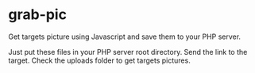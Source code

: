 # grab-pic
Get targets picture using Javascript and save them to your PHP server.

Just put these files in your PHP server root directory. Send the link to the target. Check the uploads folder to get targets pictures.

